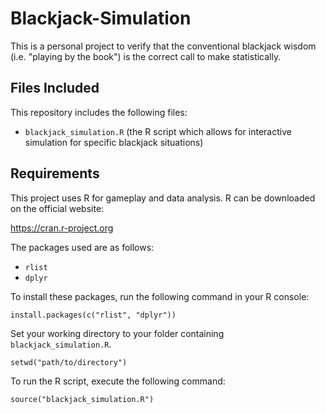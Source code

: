 # Blackjack-Simulation

This is a personal project to verify that the conventional blackjack wisdom (i.e. "playing by the book") is the correct call to make statistically.


## Files Included

This repository includes the following files:
- `blackjack_simulation.R`   (the R script which allows for interactive simulation for specific blackjack situations)


## Requirements

This project uses R for gameplay and data analysis. R can be downloaded on the official website:

https://cran.r-project.org

The packages used are as follows:

- `rlist`
- `dplyr`

To install these packages, run the following command in your R console:  

`install.packages(c("rlist", "dplyr"))`  


Set your working directory to your folder containing `blackjack_simulation.R`.  

`setwd("path/to/directory")`


To run the R script, execute the following command:  

`source("blackjack_simulation.R")`
